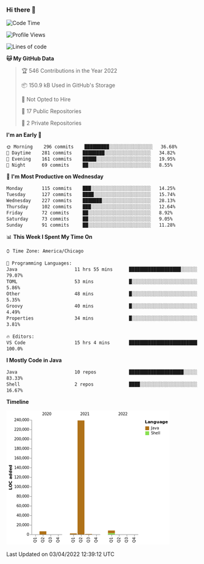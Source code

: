 ### Hi there 👋


<!--START_SECTION:waka-->
![Code Time](http://img.shields.io/badge/Code%20Time-2%2C196%20hrs%2032%20mins-blue)

![Profile Views](http://img.shields.io/badge/Profile%20Views-14-blue)

![Lines of code](https://img.shields.io/badge/From%20Hello%20World%20I%27ve%20Written-257%20Thousand%20lines%20of%20code-blue)

**🐱 My GitHub Data** 

> 🏆 546 Contributions in the Year 2022
 > 
> 📦 150.9 kB Used in GitHub's Storage 
 > 
> 🚫 Not Opted to Hire
 > 
> 📜 17 Public Repositories 
 > 
> 🔑 2 Private Repositories  
 > 
**I'm an Early 🐤** 

```text
🌞 Morning    296 commits    █████████░░░░░░░░░░░░░░░░   36.68% 
🌆 Daytime    281 commits    ████████░░░░░░░░░░░░░░░░░   34.82% 
🌃 Evening    161 commits    █████░░░░░░░░░░░░░░░░░░░░   19.95% 
🌙 Night      69 commits     ██░░░░░░░░░░░░░░░░░░░░░░░   8.55%

```
📅 **I'm Most Productive on Wednesday** 

```text
Monday       115 commits    ███░░░░░░░░░░░░░░░░░░░░░░   14.25% 
Tuesday      127 commits    ████░░░░░░░░░░░░░░░░░░░░░   15.74% 
Wednesday    227 commits    ███████░░░░░░░░░░░░░░░░░░   28.13% 
Thursday     102 commits    ███░░░░░░░░░░░░░░░░░░░░░░   12.64% 
Friday       72 commits     ██░░░░░░░░░░░░░░░░░░░░░░░   8.92% 
Saturday     73 commits     ██░░░░░░░░░░░░░░░░░░░░░░░   9.05% 
Sunday       91 commits     ██░░░░░░░░░░░░░░░░░░░░░░░   11.28%

```


📊 **This Week I Spent My Time On** 

```text
⌚︎ Time Zone: America/Chicago

💬 Programming Languages: 
Java                     11 hrs 55 mins      ███████████████████░░░░░░   79.07% 
TOML                     53 mins             █░░░░░░░░░░░░░░░░░░░░░░░░   5.86% 
Other                    48 mins             █░░░░░░░░░░░░░░░░░░░░░░░░   5.35% 
Groovy                   40 mins             █░░░░░░░░░░░░░░░░░░░░░░░░   4.49% 
Properties               34 mins             █░░░░░░░░░░░░░░░░░░░░░░░░   3.81%

🔥 Editors: 
VS Code                  15 hrs 4 mins       █████████████████████████   100.0%

```

**I Mostly Code in Java** 

```text
Java                     10 repos            ████████████████████░░░░░   83.33% 
Shell                    2 repos             ████░░░░░░░░░░░░░░░░░░░░░   16.67%

```


**Timeline**

![Chart not found](https://raw.githubusercontent.com/powercasgamer/powercasgamer/master/charts/bar_graph.png) 


 Last Updated on 03/04/2022 12:39:12 UTC
<!--END_SECTION:waka-->
